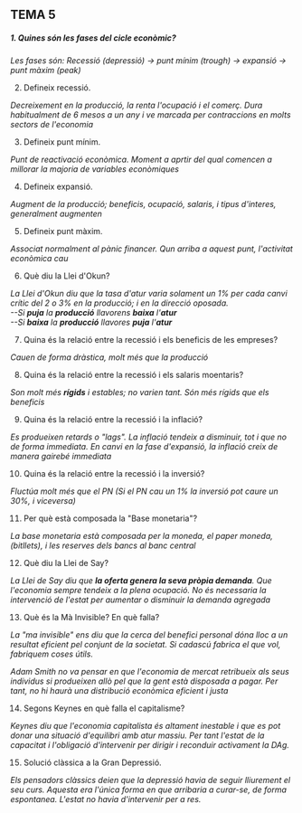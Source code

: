 ## TEMA 5  
##### 1. Quines són les fases del cicle econòmic?  

*Les fases són: Recessió (depressió) -> punt mínim (trough) -> expansió -> punt màxim (peak)*  

2. Defineix recessió.

*Decreixement en la producció, la renta l'ocupació i el comerç. Dura habitualment de 6 mesos a un any i ve marcada per contraccions en molts sectors de l'economia*  

3. Defineix punt mínim.  

*Punt de reactivació econòmica. Moment a aprtir del qual comencen a millorar la majoria de variables econòmiques*  

4. Defineix expansió.  

*Augment de la producció; beneficis, ocupació, salaris, i tipus d'interes, generalment augmenten*  

5. Defineix punt màxim.  

*Associat normalment al pànic financer. Qun arriba a aquest punt, l'activitat econòmica cau*  

6. Què diu la Llei d'Okun?  

_La Llei d'Okun diu que la tasa d'atur varia solament un 1% per cada canvi crític del 2 o 3% en la producció; i en la direcció oposada.  
--Si **puja** la **producció** llavorens **baixa** l'**atur**  
--Si **baixa** la **producció** llavores **puja** l'**atur**_  

7. Quina és la relació entre la recessió i els beneficis de les empreses?  

*Cauen de forma dràstica, molt més que la producció*  

8. Quina és la relació entre la recessió i els salaris moentaris?  

_Son molt més **rígids** i estables; no varien tant. Són més rígids que els beneficis_  

9. Quina és la relació entre la recessió i la inflació?  

*Es produeixen retards o "lags". La inflació tendeix a disminuir, tot i que no de forma immediata. En canvi en la fase d'expansió, la inflació creix de manera gairebé immediata*   

10. Quina és la relació entre la recessió i la inversió?  

*Fluctúa molt més que el PN (Si el PN cau un 1% la inversió pot caure un 30%, i viceversa)*   

11. Per què està composada la "Base monetaria"?  

*La base  monetaria està composada per la moneda, el paper moneda, (bitllets), i les reserves dels bancs al banc central*   

12. Què diu la Llei de Say?  

_La Llei de Say diu que **la oferta genera la seva pròpia demanda**. Que l'economia sempre tendeix a la plena ocupació. No és necessaria la intervenció de l'estat per aumentar o disminuir la demanda agregada_   

13. Què és la Mà Invisible? En què falla?  

*La "ma invisible" ens diu que la cerca del benefici personal dóna lloc a un resultat eficient pel conjunt de la societat. Si cadascú fabrica el que vol, fabriquem coses útils.*   

*Adam Smith no va pensar en que l'economia de mercat retribueix als seus individus si produeixen allò pel que la gent està disposada a pagar. Per tant, no hi haurà una distribució econòmica eficient i justa*   

14. Segons Keynes en què falla el capitalisme?  

*Keynes diu que l'economia capitalista és altament inestable i que es pot donar una situació d'equilibri amb atur massiu. Per tant l'estat de la capacitat i l'obligació d'intervenir per dirigir i reconduir activament la DAg.*   

15. Solució clàssica a la Gran Depressió.  

*Els pensadors clàssics deien que la depressió havia de seguir lliurement el seu curs. Aquesta era l'única forma en que arribaria a curar-se, de forma espontanea. L'estat no havia d'intervenir per a res.*   
